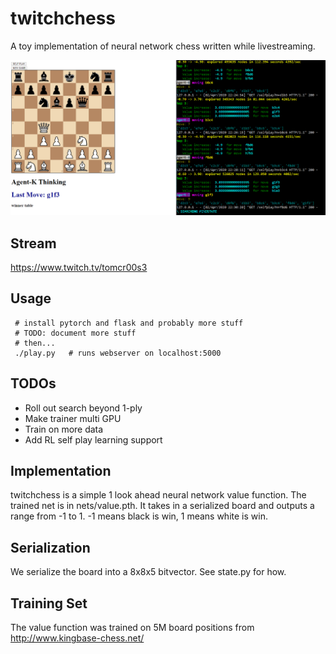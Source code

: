 # twitchchess

A toy implementation of neural network chess written while livestreaming.

<img width=600px src="https://raw.githubusercontent.com/geohot/twitchchess/master/screenshot.png" />

Stream
-----

https://www.twitch.tv/tomcr00s3

Usage
-----

```
 # install pytorch and flask and probably more stuff
 # TODO: document more stuff
 # then...
 ./play.py   # runs webserver on localhost:5000
```

TODOs
-----

* Roll out search beyond 1-ply
* Make trainer multi GPU
* Train on more data
* Add RL self play learning support

Implementation
-----

twitchchess is a simple 1 look ahead neural network value function. The trained net is in nets/value.pth. It takes in a serialized board and outputs a range from -1 to 1. -1 means black is win, 1 means white is win.

Serialization
-----

We serialize the board into a 8x8x5 bitvector. See state.py for how.

Training Set
-----

The value function was trained on 5M board positions from http://www.kingbase-chess.net/

